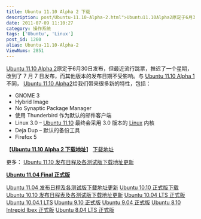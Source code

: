 ```yaml
---
title: Ubuntu 11.10 Alpha 2 下载
description: post/Ubuntu-11.10-Alpha-2.html">Ubuntu11.10Alpha2原定于6月30日发布，但最近流行跳票，推迟了一个星期，改到了7月7日发布，而其他版本的发布日期不受影响。与post/Ubuntu-11.10-Alpha-1.html">Ubuntu11.10Alpha1 不同， post/Ubuntu-11.10-Alpha-2.html">Ubuntu11.10Alpha2给我们带来很多新的特性，包括：GNOME3HybridImageNoSynapticPackageManager使用Thunderbird作为默认的邮件客户端Linux3.0 – post/Ubuntu-11.10-Oneiric-Ocelot.html">Ubuntu11.10 最终会采用3.0版本的 /tags/Linux">Linux 内核DejaDup –默认的备份工具……
date: 2011-07-09 11:10:27
category: 操作系统
tags: ['Ubuntu', 'Linux']
post_id: 1260
alias: Ubuntu-11.10-Alpha-2
ViewNums: 2851
---
```


[Ubuntu 11.10 Alpha 2](/blog/ubuntu-1110-alpha-2)原定于6月30日发布，但最近流行跳票，推迟了一个星期，改到了 7 月 7 日发布，而其他版本的发布日期不受影响。与 [Ubuntu 11.10 Alpha 1](/blog/ubuntu-1110-alpha-1) 不同， [Ubuntu 11.10 Alpha2](/blog/ubuntu-1110-alpha-2)给我们带来很多新的特性，包括：

* GNOME 3
* Hybrid Image
* No Synaptic Package Manager
* 使用 Thunderbird 作为默认的邮件客户端
* Linux 3.0 – [Ubuntu 11.10](/blog/ubuntu-1110-oneiric-ocelot) 最终会采用 3.0 版本的 [Linux](/tags/Linux) 内核
* Deja Dup – 默认的备份工具
* Firefox 5

【[**Ubuntu 11.10 Alpha 2 下载地址**](/blog/ubuntu-1110-alpha-2)】
[下载地址](http://cdimage.ubuntu.com/releases/oneiric/alpha-2/)

更多：
[Ubuntu 11.10 发布日程及各测试版下载地址更新](/blog/ubuntu-1110-oneiric-ocelot "ubuntu 1110 发布日程及各测试版下载地址更新")

[**Ubuntu 11.04 Final 正式版**](/blog/ubuntu-1104-final)

[Ubuntu 11.04 发布日程及各测试版下载地址更新](/blog/ubuntu-1104-natty-narwhal) [Ubuntu 10.10 正式版下载](/blog/ubuntu-1010-maverick-meerkat "ubuntu 1010 正式版下载")
[Ubuntu 10.10 发布日程表及各测试版下载地址更新](/blog/ubuntu-1010)
[Ubuntu 10.04 LTS 正式版](/blog/ubuntu-1004-lts-final)
[Ubuntu 10.04.1 LTS](/blog/ubuntu-10041-lts "ubuntu 10041 lts 下载")
[Ubuntu 9.10 正式版](/blog/ubuntu-910-final)
[Ubuntu 9.04 正式版](/blog/ubuntu-904-final)
[Ubuntu 8.10 Intrepid Ibex 正式版](/blog/ubuntu-810-intrepid-ibex)
[Ubuntu 8.04 LTS 正式版](/blog/ubuntu-804-lts-download-xiazai)

